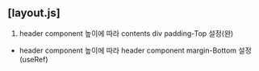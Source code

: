 ## [layout.js]

1. header component 높이에 따라 contents div padding-Top 설정(완)

 - header component 높이에 따라 header component margin-Bottom 설정(useRef)